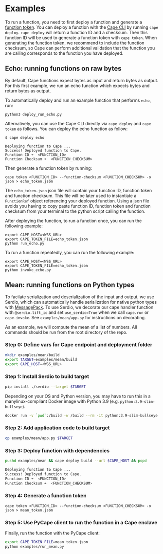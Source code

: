 # Examples

To run a function, you need to first deploy a function and generate a [function token](https://docs.capeprivacy.com/tutorials/tokens). You can deploy a function with the [Cape CLI](https://github.com/capeprivacy/cli) by running `cape deploy`. `cape deploy` will return a function ID and a checksum. Then this function ID will be used to generate a function token with `cape token`. When generating the function token, we recommend to include the function checksum, so Cape can perform additional validation that the function you are calling corresponds to the function you have deployed.   

## Echo: running functions on raw bytes

By default, Cape functions expect bytes as input and return bytes as output. For this first example, we run an echo function which expects bytes and return bytes as output.

To automatically deploy and run an example function that performs `echo`, run:
```
python3 deploy_run_echo.py
```

Alternatively, you can use the Cape CLI directly via `cape deploy` and `cape token` as follows. 
You can deploy the echo function as follow:
```
$ cape deploy echo

Deploying function to Cape ...
Success! Deployed function to Cape.
Function ID ➜  <FUNCTION_ID>
Function Checksum ➜  <FUNCTION_CHECKSUM>
```

Then generate a function token by running:
```
cape token <FUNCTION_ID> --function-checksum <FUNCTION_CHECKSUM> -o json > echo_token.json
```
The `echo_token.json` json file will contain your function ID, function token and function checksum. This file will be later used to instantiate a `FunctionRef` object referencing your deployed function. Using a json file avoids you having to copy paste function ID, function token and function checksum from your terminal to the python script calling the function.

After deploying the function, to run a function once, you can run the following example:
```
export CAPE_HOST=<WSS_URL>
export CAPE_TOKEN_FILE=echo_token.json
python run_echo.py
```

To run a function repeatedly, you can run the following example:
```
export CAPE_HOST=<WSS_URL>
export CAPE_TOKEN_FILE=echo_token.json
python invoke_echo.py
```

## Mean: running functions on Python types

To facilate serialization and deserialization of the input and output, we use Serdio, which can automatically handle serialization for native python types with [MessagePack](https://msgpack.org/index.html). To use Serdio, we decorate our cape handler function with `@serdio.lift_io` and set `use_serdio=True` when we call `cape.run` or `cape.invoke`. See `examples/mean/app.py` for instructions on decorating.

As an example, we will compute the mean of a list of numbers. All commands should be run from the root directory of the repo.

### Step 0: Define vars for Cape endpoint and deployment folder
```sh
mkdir examples/mean/build
export TARGET=examples/mean/build
export CAPE_HOST=<WSS_URL>
```

###  Step 1: Install Serdio to build target
```sh
pip install ./serdio --target $TARGET
```
Depending on your OS and Python version, you may have to run this in a manylinux-compliant Docker image with Python 3.9 (e.g. `python:3.9-slim-bullseye`).
```sh
docker run -v `pwd`:/build -w /build --rm -it python:3.9-slim-bullseye pip install serdio --target /build/$TARGET
```

### Step 2: Add application code to build target
```sh
cp examples/mean/app.py $TARGET
```

### Step 3: Deploy function with dependencies
```sh
pushd examples/mean && cape deploy build --url $CAPE_HOST && popd

Deploying function to Cape ...
Success! Deployed function to Cape.
Function ID ➜  <FUNCTION_ID>
Function Checksum ➜  <FUNCTION_CHECKSUM>
```

### Step 4: Generate a function token
```
cape token <FUNCTION_ID> --function-checksum <FUNCTION_CHECKSUM> -o json > mean_token.json
```

### Step 5: Use PyCape client to run the function in a Cape enclave
Finally, run the function with the PyCape client:
```sh
export CAPE_TOKEN_FILE=mean_token.json
python examples/run_mean.py
```
